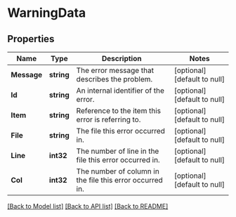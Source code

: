 # WarningData

## Properties
Name | Type | Description | Notes
------------ | ------------- | ------------- | -------------
**Message** | **string** | The error message that describes the problem. | [optional] [default to null]
**Id** | **string** | An internal identifier of the error. | [optional] [default to null]
**Item** | **string** | Reference to the item this error is referring to. | [optional] [default to null]
**File** | **string** | The file this error occurred in. | [optional] [default to null]
**Line** | **int32** | The number of line in the file this error occurred in. | [optional] [default to null]
**Col** | **int32** | The number of column in the file this error occurred in. | [optional] [default to null]

[[Back to Model list]](../README.md#documentation-for-models) [[Back to API list]](../README.md#documentation-for-api-endpoints) [[Back to README]](../README.md)

